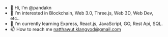 - 👋 Hi, I’m @pandakn
- 👀 I’m interested in Blockchain, Web 3.0, Three.js, Web 3D, Web Dev, etc..
- 🌱 I’m currently learning Express, React.js, JavaScript, GO, Rest Api, SQL.
- 📫 How to reach me natthawut.klangyod@gmail.com

<!---
pandakn/pandakn is a ✨ special ✨ repository because its `README.md` (this file) appears on your GitHub profile.
You can click the Preview link to take a look at your changes.
--->

